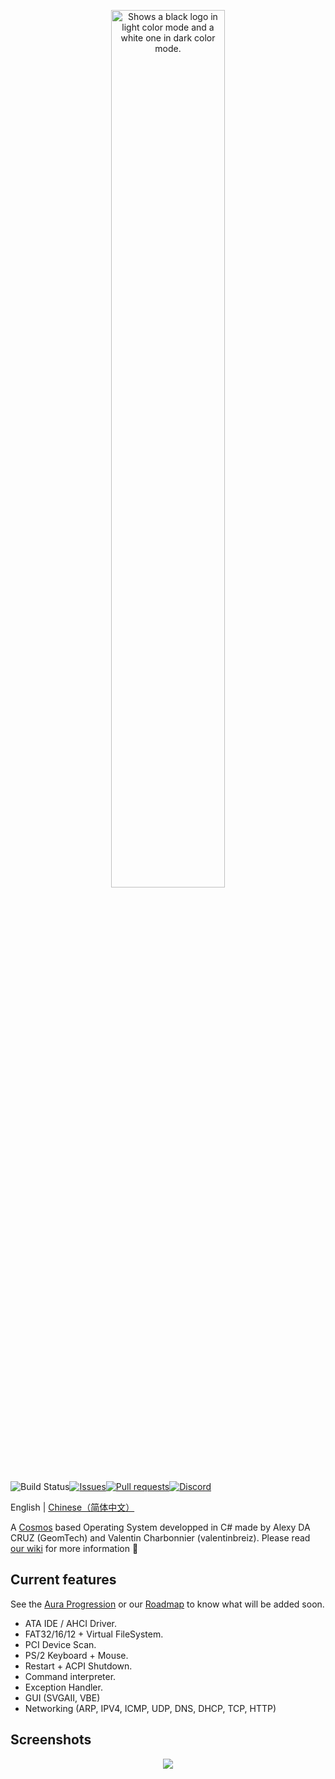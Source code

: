 <p align="center">
  <picture>
    <source media="(prefers-color-scheme: dark)" srcset="https://raw.githubusercontent.com/aura-systems/Aura-Operating-System/master/ARTWORK/auralogo_white.png">
    <source media="(prefers-color-scheme: light)" srcset="https://raw.githubusercontent.com/aura-systems/Aura-Operating-System/master/ARTWORK/auralogo_black.png">
    <img width=60% alt="Shows a black logo in light color mode and a white one in dark color mode." src="">
  </picture>
</p>

![Build Status](https://github.com/aura-systems/Aura-Operating-System/workflows/.NET%20Core/badge.svg)[![Issues](https://img.shields.io/github/issues/aura-systems/Aura-Operating-System.svg)](https://github.com/aura-systems/Aura-Operating-System/issues)[![Pull requests](https://img.shields.io/github/issues-pr/aura-systems/Aura-Operating-System.svg)](https://github.com/aura-systems/Aura-Operating-System/pulls)[![Discord](https://img.shields.io/badge/join%20us%20on-discord-blue.svg)](https://discord.gg/DFbAtVA)

English | [Chinese（简体中文）](https://github.com/aura-systems/Aura-Operating-System/blob/master/README_CN.md)

A [Cosmos](https://github.com/CosmosOS/Cosmos) based Operating System developped in C# made by Alexy DA CRUZ (GeomTech) and Valentin Charbonnier (valentinbreiz). Please read [our wiki](https://github.com/aura-systems/Aura-Operating-System/wiki) for more information 🌼

## Current features

See the [Aura Progression](https://github.com/aura-systems/Aura-Operating-System/projects/4) or our [Roadmap](https://github.com/aura-systems/Aura-Operating-System/projects/3) to know what will be added soon.

- ATA IDE / AHCI Driver.
- FAT32/16/12 + Virtual FileSystem.
- PCI Device Scan.
- PS/2 Keyboard + Mouse.
- Restart + ACPI Shutdown.
- Command interpreter.
- Exception Handler.
- GUI (SVGAII, VBE)
- Networking (ARP, IPV4, ICMP, UDP, DNS, DHCP, TCP, HTTP)

## Screenshots

<p align="center"><img src="https://raw.githubusercontent.com/aura-systems/Aura-Operating-System/master/ARTWORK/aura1.png"></p>
